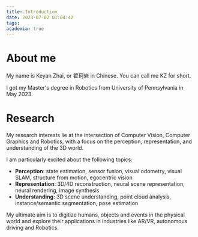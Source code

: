 ```yaml
---
title: Introduction 
date: 2023-07-02 01:04:42
tags:
academia: true
---
```


# About me

My name is Keyan Zhai, or 翟珂岩 in Chinese. You can call me KZ for short.

I got my Master's degree in Robotics from University of Pennsylvania in May 2023. 

# Research

My research interests lie at the intersection of Computer Vision, Computer Graphics and Robotics, with a focus on the perception, representation, and understanding of the 3D world. 

I am particularly excited about the following topics:

- **Perception**: state estimation, sensor fusion, visual odometry, visual SLAM, structure from motion, egocentric vision
- **Representation**: 3D/4D reconstruction, neural scene representation, neural rendering, image synthesis
- **Understanding**: 3D scene understanding, point cloud analysis, instance/semantic segmentation, pose estimation

My ultimate aim is to digitize humans, objects and events in the physical world and explore their applications in industries like AR/VR, autonomous driving and Robotics.